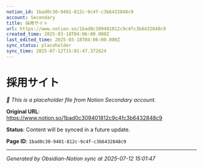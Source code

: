 ```yaml
---
notion_id: 1bad0c30-9401-812c-9c4f-c3b6432848c9
account: Secondary
title: 採用サイト
url: https://www.notion.so/1bad0c309401812c9c4fc3b6432848c9
created_time: 2025-03-18T04:06:00.000Z
last_edited_time: 2025-03-18T04:06:00.000Z
sync_status: placeholder
sync_time: 2025-07-12T15:01:47.372624
---
```


# 採用サイト

*🔄 This is a placeholder file from Notion Secondary account.*

**Original URL**: https://www.notion.so/1bad0c309401812c9c4fc3b6432848c9

**Status**: Content will be synced in a future update.

**Page ID**: `1bad0c30-9401-812c-9c4f-c3b6432848c9`

---

*Generated by Obsidian-Notion sync at 2025-07-12 15:01:47*
